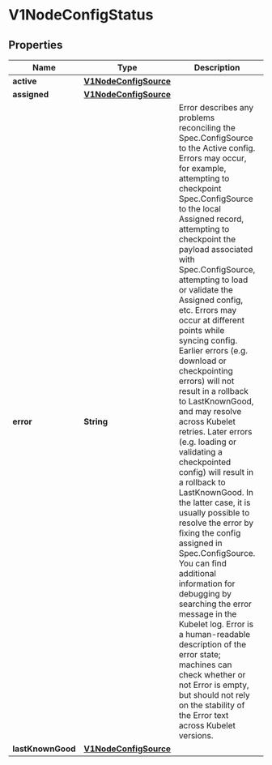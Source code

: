 

# V1NodeConfigStatus

## Properties

Name | Type | Description | Notes
------------ | ------------- | ------------- | -------------
**active** | [**V1NodeConfigSource**](V1NodeConfigSource.md) |  |  [optional]
**assigned** | [**V1NodeConfigSource**](V1NodeConfigSource.md) |  |  [optional]
**error** | **String** | Error describes any problems reconciling the Spec.ConfigSource to the Active config. Errors may occur, for example, attempting to checkpoint Spec.ConfigSource to the local Assigned record, attempting to checkpoint the payload associated with Spec.ConfigSource, attempting to load or validate the Assigned config, etc. Errors may occur at different points while syncing config. Earlier errors (e.g. download or checkpointing errors) will not result in a rollback to LastKnownGood, and may resolve across Kubelet retries. Later errors (e.g. loading or validating a checkpointed config) will result in a rollback to LastKnownGood. In the latter case, it is usually possible to resolve the error by fixing the config assigned in Spec.ConfigSource. You can find additional information for debugging by searching the error message in the Kubelet log. Error is a human-readable description of the error state; machines can check whether or not Error is empty, but should not rely on the stability of the Error text across Kubelet versions. |  [optional]
**lastKnownGood** | [**V1NodeConfigSource**](V1NodeConfigSource.md) |  |  [optional]




